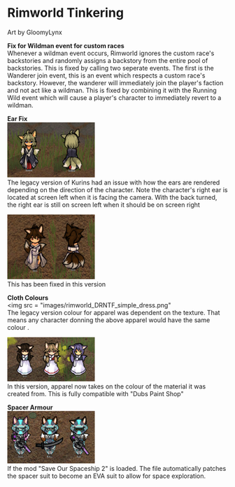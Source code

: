 # Rimworld Tinkering
Art by GloomyLynx

**Fix for Wildman event for custom races**<br/>
Whenever a wildman event occurs, Rimworld ignores the custom race's backstories and randomly assigns a backstory from the entire pool of backstories. This is fixed by calling two seperate events. The first is the Wanderer join event, this is an event which respects a custom race's backstory. However, the wanderer will immediately join the player's faction and not act like a wildman. This is fixed by combining it with the Running Wild event which will cause a player's character to immediately revert to a wildman.


**Ear Fix**<br/>
<img src = "images/rimworld_DRNTF_legacy_ear.png" width = 200><br/>
The legacy version of Kurins had an issue with how the ears are rendered depending on the direction of the character. Note the character's right ear is located at screen left when it is facing the camera. With the back turned, the right ear is still on screen left when it should be on screen right

<img src = "images/rimworld_DRNTF_fixed_ear.png" width = 200><br/>
This has been fixed in this version


**Cloth Colours**<br/>
<img src = "images/rimworld_DRNTF_simple_dress.png"<br/>
The legacy version colour for apparel was dependent on the texture. That means any character donning the above apparel would have the same colour .

<img src = "images/rimworld_DRNTF_coloured_clothes.png" width = 200><br/>
In this version, apparel now takes on the colour of the material it was created from. This is fully compatible with "Dubs Paint Shop"


**Spacer Armour**<br/>
<img src = "images/rimworld_DRNTF_spacer.png" width = 200><br/>
If the mod "Save Our Spaceship 2" is loaded. The file automatically patches the spacer suit to become an EVA suit to allow for space exploration.
